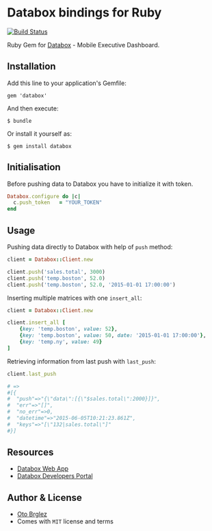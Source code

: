 # Databox bindings for Ruby

[![Build Status][travis-badge]][travis]

Ruby Gem for [Databox](http://databox.com/) - Mobile Executive Dashboard.

## Installation

Add this line to your application's Gemfile:

    gem 'databox'

And then execute:

    $ bundle

Or install it yourself as:

    $ gem install databox

## Initialisation

Before pushing data to Databox you have to initialize it with token.

```ruby
Databox.configure do |c|
  c.push_token   = "YOUR_TOKEN"
end
```

## Usage

Pushing data directly to Databox with help of `push` method:

```ruby
client = Databox::Client.new

client.push('sales.total', 3000)
client.push('temp.boston', 52.0)
client.push('temp.boston', 52.0, '2015-01-01 17:00:00')
```

Inserting multiple matrices with one `insert_all`:

```ruby
client = Databox::Client.new

client.insert_all [
    {key: 'temp.boston', value: 52},
    {key: 'temp.boston', value: 50, date: '2015-01-01 17:00:00'},
    {key: 'temp.ny', value: 49}
]
```

Retrieving information from last push with `last_push`:

```ruby
client.last_push

# =>
#[{
#  "push"=>"{\"data\":[{\"$sales.total\":2000}]}",
#  "err"=>"[]",
#  "no_err"=>0,
#  "datetime"=>"2015-06-05T10:21:23.861Z",
#  "keys"=>"[\"132|sales.total\"]"
#}]
```

## Resources

- [Databox Web App](https://app.databox.com/)
- [Databox Developers Portal](https://developers.databox.com/)

## Author & License

- [Oto Brglez](https://github.com/otobrglez)
- Comes with `MIT` license and terms

[travis-badge]: https://secure.travis-ci.org/databox/databox-ruby.png?branch=v2
[travis]: http://travis-ci.org/databox/databox-ruby
